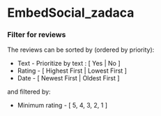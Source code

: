 # EmbedSocial_zadaca
### Filter for reviews

The reviews can be sorted by (ordered by priority):
* Text - Prioritize by text : [ Yes | No ]
* Rating - [ Highest First | Lowest First ]
* Date - [ Newest First | Oldest First ]

and filtered by:
* Minimum rating - [ 5, 4, 3, 2, 1 ]
